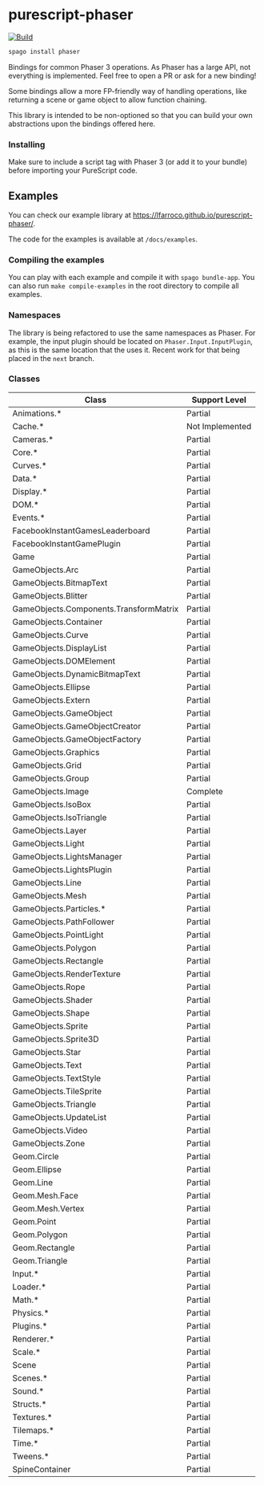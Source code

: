# purescript-phaser

[![Build](https://github.com/lfarroco/purescript-phaser/actions/workflows/node.js.yml/badge.svg)](https://github.com/lfarroco/purescript-phaser/actions/workflows/node.js.yml)


```sh
spago install phaser
```

Bindings for common Phaser 3 operations. As Phaser has a large API, not everything is implemented.
Feel free to open a PR or ask for a new binding!

Some bindings allow a more FP-friendly way of handling operations,
like returning a scene or game object to allow function chaining.

This library is intended to be non-optioned so that you can build your own abstractions upon
the bindings offered here.

### Installing

Make sure to include a script tag with Phaser 3 (or add it to your bundle)
before importing your PureScript code.

## Examples

You can check our example library at https://lfarroco.github.io/purescript-phaser/.

The code for the examples is available at `/docs/examples`.

### Compiling the examples

You can play with each example and compile it with `spago bundle-app`. You can also
run `make compile-examples` in the root directory to compile all examples.


### Namespaces

The library is being refactored to use the same namespaces as Phaser. For example, 
the input plugin should be located on `Phaser.Input.InputPlugin`, as this is the
same location that the uses it. Recent work for that being placed in the 
`next` branch.

### Classes

| Class                                  | Support Level   |
| ---                                    | ---             |
| Animations.*                           | Partial         |
| Cache.*                                | Not Implemented |
| Cameras.*                              | Partial         |
| Core.*                                 | Partial         |
| Curves.*                               | Partial         |
| Data.*                                 | Partial         |
| Display.*                              | Partial         |
| DOM.*                                  | Partial         |
| Events.*                               | Partial         |
| FacebookInstantGamesLeaderboard        | Partial         |
| FacebookInstantGamePlugin              | Partial         |
| Game                                   | Partial         |
| GameObjects.Arc                        | Partial         |
| GameObjects.BitmapText                 | Partial         |
| GameObjects.Blitter                    | Partial         |
| GameObjects.Components.TransformMatrix | Partial         |
| GameObjects.Container                  | Partial         |
| GameObjects.Curve                      | Partial         |
| GameObjects.DisplayList                | Partial         |
| GameObjects.DOMElement                 | Partial         |
| GameObjects.DynamicBitmapText          | Partial         |
| GameObjects.Ellipse                    | Partial         |
| GameObjects.Extern                     | Partial         |
| GameObjects.GameObject                 | Partial         |
| GameObjects.GameObjectCreator          | Partial         |
| GameObjects.GameObjectFactory          | Partial         |
| GameObjects.Graphics                   | Partial         |
| GameObjects.Grid                       | Partial         |
| GameObjects.Group                      | Partial         |
| GameObjects.Image                      | Complete        |
| GameObjects.IsoBox                     | Partial         |
| GameObjects.IsoTriangle                | Partial         |
| GameObjects.Layer                      | Partial         |
| GameObjects.Light                      | Partial         |
| GameObjects.LightsManager              | Partial         |
| GameObjects.LightsPlugin               | Partial         |
| GameObjects.Line                       | Partial         |
| GameObjects.Mesh                       | Partial         |
| GameObjects.Particles.*                | Partial         |
| GameObjects.PathFollower               | Partial         |
| GameObjects.PointLight                 | Partial         |
| GameObjects.Polygon                    | Partial         |
| GameObjects.Rectangle                  | Partial         |
| GameObjects.RenderTexture              | Partial         |
| GameObjects.Rope                       | Partial         |
| GameObjects.Shader                     | Partial         |
| GameObjects.Shape                      | Partial         |
| GameObjects.Sprite                     | Partial         |
| GameObjects.Sprite3D                   | Partial         |
| GameObjects.Star                       | Partial         |
| GameObjects.Text                       | Partial         |
| GameObjects.TextStyle                  | Partial         |
| GameObjects.TileSprite                 | Partial         |
| GameObjects.Triangle                   | Partial         |
| GameObjects.UpdateList                 | Partial         |
| GameObjects.Video                      | Partial         |
| GameObjects.Zone                       | Partial         |
| Geom.Circle                            | Partial         |
| Geom.Ellipse                           | Partial         |
| Geom.Line                              | Partial         |
| Geom.Mesh.Face                         | Partial         |
| Geom.Mesh.Vertex                       | Partial         |
| Geom.Point                             | Partial         |
| Geom.Polygon                           | Partial         |
| Geom.Rectangle                         | Partial         |
| Geom.Triangle                          | Partial         |
| Input.*                                | Partial         |
| Loader.*                               | Partial         |
| Math.*                                 | Partial         |
| Physics.*                              | Partial         |
| Plugins.*                              | Partial         |
| Renderer.*                             | Partial         |
| Scale.*                                | Partial         |
| Scene                                  | Partial         |
| Scenes.*                               | Partial         |
| Sound.*                                | Partial         |
| Structs.*                              | Partial         |
| Textures.*                             | Partial         |
| Tilemaps.*                             | Partial         |
| Time.*                                 | Partial         |
| Tweens.*                               | Partial         |
| SpineContainer                         | Partial         |
